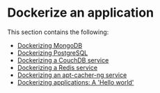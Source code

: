 <!--[metadata]>
+++
title = "Dockerize an application"
description = "Provides examples for using Docker"
keywords = ["dockerize, dockerizing apps, dockerizing applications, container,  containers"]
[menu.main]
identifier = "engine_dockerize"
parent="engine_use"
weight = 8
+++
<![end-metadata]-->

# Dockerize an application

This section contains the following:

* [Dockerizing MongoDB](mongodb.md)
* [Dockerizing PostgreSQL](postgresql_service.md)    
* [Dockerizing a CouchDB service](couchdb_data_volumes.md)         
* [Dockerizing a Redis service](running_redis_service.md)
* [Dockerizing an apt-cacher-ng service](apt-cacher-ng.md)
* [Dockerizing applications: A 'Hello world'](../userguide/containers/dockerizing.md)
